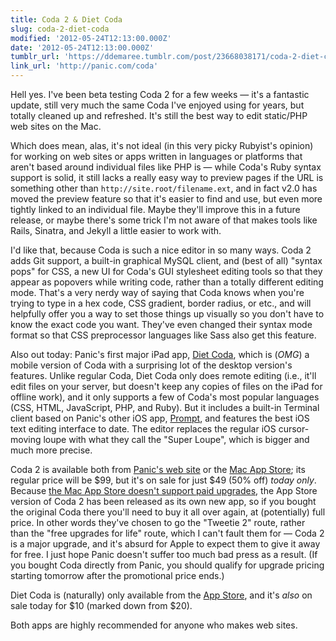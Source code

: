 ```yaml
---
title: Coda 2 & Diet Coda
slug: coda-2-diet-coda
modified: '2012-05-24T12:13:00.000Z'
date: '2012-05-24T12:13:00.000Z'
tumblr_url: 'https://ddemaree.tumblr.com/post/23668038171/coda-2-diet-coda'
link_url: 'http://panic.com/coda'
---
```

Hell yes. I've been beta testing Coda 2 for a few weeks — it's a fantastic update, still very much the same Coda I've enjoyed using for years, but totally cleaned up and refreshed. It's still the best way to edit static/PHP web sites on the Mac.

Which does mean, alas, it's not ideal (in this very picky Rubyist's opinion) for working on web sites or apps written in languages or platforms that aren't based around individual files like PHP is — while Coda's Ruby syntax support is solid, it still lacks a really easy way to preview pages if the URL is something other than `http://site.root/filename.ext`, and in fact v2.0 has moved the preview feature so that it's easier to find and use, but even more tightly linked to an individual file. Maybe they'll improve this in a future release, or maybe there's some trick I'm not aware of that makes tools like Rails, Sinatra, and Jekyll a little easier to work with.

I'd like that, because Coda is such a nice editor in so many ways. Coda 2 adds Git support, a built-in graphical MySQL client, and (best of all) "syntax pops" for CSS, a new UI for Coda's GUI stylesheet editing tools so that they appear as popovers while writing code, rather than a totally different editing mode. That's a very nerdy way of saying that Coda knows when you're trying to type in a hex code, CSS gradient, border radius, or etc., and will helpfully offer you a way to set those things up visually so you don't have to know the exact code you want. They've even changed their syntax mode format so that CSS preprocessor languages like Sass also get this feature.

Also out today: Panic's first major iPad app, [Diet Coda](https://panic.com/dietcoda/), which is (_OMG_) a mobile version of Coda with a surprising lot of the desktop version's features. Unlike regular Coda, Diet Coda only does remote editing (i.e., it'll edit files on your server, but doesn't keep any copies of files on the iPad for offline work), and it only supports a few of Coda's most popular languages (CSS, HTML, JavaScript, PHP, and Ruby). But it includes a built-in Terminal client based on Panic's other iOS app, [Prompt](https://panic.com/prompt/support.html), and features the best iOS text editing interface to date. The editor replaces the regular iOS cursor-moving loupe with what they call the "Super Loupe", which is bigger and much more precise.

Coda 2 is available both from [Panic's web site](http://panic.com/coda) or the [Mac App Store](http://itunes.apple.com/us/app/coda-2/id499340368?ls=1&mt=12); its regular price will be $99, but it's on sale for just $49 (50% off) _today only_. Because [the Mac App Store doesn't support paid upgrades](http://blog.wilshipley.com/2012/03/mac-app-store-needs-paid-upgrades.html), the App Store version of Coda 2 has been released as its own new app, so if you bought the original Coda there you'll need to buy it all over again, at (potentially) full price. In other words they've chosen to go the "Tweetie 2" route, rather than the "free upgrades for life" route, which I can't fault them for — Coda 2 is a major upgrade, and it's absurd for Apple to expect them to give it away for free. I just hope Panic doesn't suffer too much bad press as a result. (If you bought Coda directly from Panic, you should qualify for upgrade pricing starting tomorrow after the promotional price ends.)

Diet Coda is (naturally) only available from the [App Store](http://itunes.apple.com/us/app/diet-coda/id500906297?ls=1&mt=8), and it's _also_ on sale today for $10 (marked down from $20).

Both apps are highly recommended for anyone who makes web sites.
